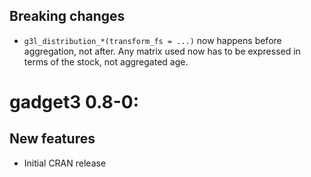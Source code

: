 ## Breaking changes

* ``g3l_distribution_*(transform_fs = ...)`` now happens before aggregation, not after.
  Any matrix used now has to be expressed in terms of the stock, not aggregated age.

# gadget3 0.8-0:

## New features

* Initial CRAN release
